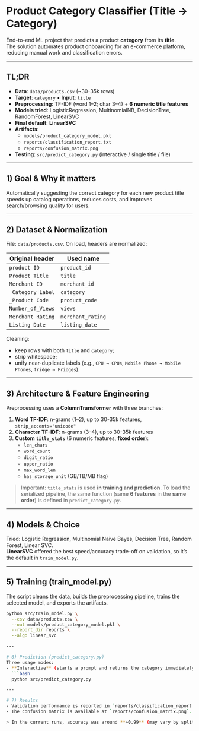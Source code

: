 # Product Category Classifier (Title → Category)

End-to-end ML project that predicts a product **category** from its **title**.  
The solution automates product onboarding for an e-commerce platform, reducing manual work and classification errors.

---

## TL;DR

- **Data**: `data/products.csv` (~30-35k rows)  
- **Target**: `category` • **Input**: `title`  
- **Preprocessing**: TF-IDF (word 1–2; char 3–4) + **6 numeric title features**  
- **Models tried**: LogisticRegression, MultinomialNB, DecisionTree, RandomForest, LinearSVC  
- **Final default**: **LinearSVC**  
- **Artifacts**:  
  - `models/product_category_model.pkl`  
  - `reports/classification_report.txt`  
  - `reports/confusion_matrix.png`  
- **Testing**: `src/predict_category.py` (interactive / single title / file)

---

## 1) Goal & Why it matters

Automatically suggesting the correct category for each new product title speeds up catalog operations, reduces costs, and improves search/browsing quality for users.

---

## 2) Dataset & Normalization

File: `data/products.csv`. On load, headers are normalized:

| Original header         | Used name      |
|-------------------------|----------------|
| `product ID`            | `product_id`   |
| `Product Title`         | `title`        |
| `Merchant ID`           | `merchant_id`  |
| ` Category Label`       | `category`     |
| `_Product Code`         | `product_code` |
| `Number_of_Views`       | `views`        |
| `Merchant Rating`       | `merchant_rating` |
| ` Listing Date  `       | `listing_date` |

Cleaning:
- keep rows with both `title` and `category`;
- strip whitespace;
- unify near-duplicate labels (e.g., `CPU → CPUs`, `Mobile Phone → Mobile Phones`, `fridge → Fridges`).

---

## 3) Architecture & Feature Engineering

Preprocessing uses a **ColumnTransformer** with three branches:

1. **Word TF-IDF**: n-grams (1–2), up to 30-35k features, `strip_accents="unicode"`  
2. **Character TF-IDF**: n-grams (3–4), up to 30-35k features  
3. **Custom `title_stats`** (6 numeric features, **fixed order**):
   - `len_chars`
   - `word_count`
   - `digit_ratio`
   - `upper_ratio`
   - `max_word_len`
   - `has_storage_unit` (GB/TB/MB flag)

> Important: `title_stats` is used **in training and prediction**. To load the serialized pipeline, the same function (same **6 features** in the **same order**) is defined in `predict_category.py`.

---

## 4) Models & Choice

Tried: Logistic Regression, Multinomial Naive Bayes, Decision Tree, Random Forest, Linear SVC.  
**LinearSVC** offered the best speed/accuracy trade-off on validation, so it’s the default in `train_model.py`.

---
## 5) Training (train_model.py)
The script cleans the data, builds the preprocessing pipeline, trains the selected model, and exports the artifacts.

```bash
python src/train_model.py \
  --csv data/products.csv \
  --out models/product_category_model.pkl \
  --report_dir reports \
  --algo linear_svc

---

# 6) Prediction (predict_category.py)
Three usage modes:
- **Interactive** (starts a prompt and returns the category immediately):
  ```bash
  python src/predict_category.py

---

# 7) Results
- Validation performance is reported in `reports/classification_report.txt`.
- The confusion matrix is available at `reports/confusion_matrix.png`.

> In the current runs, accuracy was around **~0.99** (may vary by split/seed).


